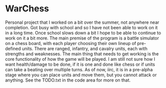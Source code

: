 # WarChess
Personal project that I worked on a bit over the summer, not anywhere near completion. Got busy with school and so I have not been able to work on it in a long time. Once school slows down a bit I hope to be able to continue to work on it a bit more. 
The main premise of the program is a battle simulator on a chess board, with each player choosing their own lineup of pre-defined units. There are ranged, infantry, and cavalry units, each with strengths and weaknesses.
The main thing that needs to get working is the core functionality of how the game will be played. I am still not sure how I want health/damage to be done, if it is one and done like chess or if units can take a beating over multiple turns. 
As of now, iirc, it is in a pre-alpha stage where you can place units and move them, but you cannot attack or anything. See the TODO.txt in the code area for more on that.
